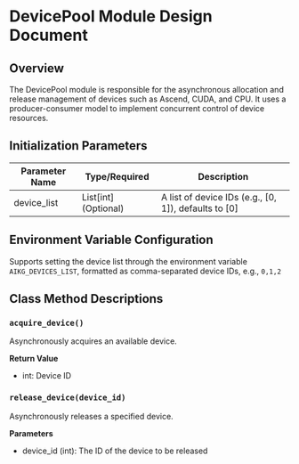 # DevicePool Module Design Document

## Overview
The DevicePool module is responsible for the asynchronous allocation and release management of devices such as Ascend, CUDA, and CPU. It uses a producer-consumer model to implement concurrent control of device resources.

## Initialization Parameters
| Parameter Name | Type/Required | Description |
|---------|---------|---------|
| device_list | List[int] (Optional) | A list of device IDs (e.g., [0, 1]), defaults to [0] |

## Environment Variable Configuration
Supports setting the device list through the environment variable `AIKG_DEVICES_LIST`, formatted as comma-separated device IDs, e.g., `0,1,2`

## Class Method Descriptions
### `acquire_device()`
Asynchronously acquires an available device.

**Return Value**
- int: Device ID

### `release_device(device_id)`
Asynchronously releases a specified device.

**Parameters**
- device_id (int): The ID of the device to be released 